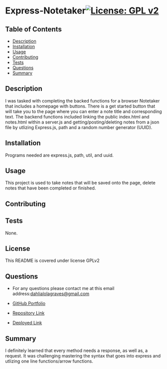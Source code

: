 # Express-Notetaker[![License: GPL v2](https://img.shields.io/badge/License-GPL_v2-blue.svg)](https://www.gnu.org/licenses/old-licenses/gpl-2.0.en.html)
## Table of Contents
* [Description](#description)
* [Installation](#installation)
* [Usage](#usage)
* [Contributing](#contributing)
* [Tests](#tests)
* [Questions](#questions)
* [Summary](#summary)

## Description
I was tasked with completing the backed functions for a browser Notetaker that includes a homepage with buttons. There is a get started button that will take you to the page where you can enter a note title and corresponding text. The backend functions included linking the public index.html and notes.html within a server.js and getting/posting/deleting notes from a json file by utlizing Express.js, path and a random number generator (UUID).

## Installation
Programs needed are express.js, path, util, and uuid.

## Usage
This project is used to take notes that will be saved onto the page, delete notes that have been completed or finished.

## Contributing 


## Tests
None.

## License

This README is covered under license GPLv2

## Questions
* For any questions please contact me at this email address:dahlialolagraves@gmail.com

* [GitHub Portfolio](github.com/DahliaGRV)

* [Repository Link](https://github.com/DahliaGRV/Express-Notetaker)
* [Deployed Link](https://github.com/DahliaGRV/Express-Notetaker)

## Summary
I definitely learned that every method needs a response, as well as, a request. It was challenging mastering the syntax that goes into express and utlizing one line functions/arrow functions. 
  
